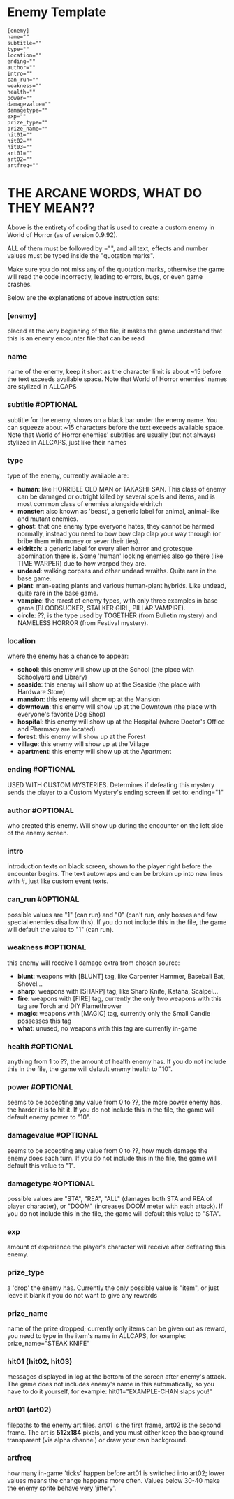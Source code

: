 # Enemy Template
```
[enemy]
name=""
subtitle=""
type=""
location=""
ending=""
author=""
intro=""
can_run=""
weakness=""
health=""
power=""
damagevalue=""
damagetype=""
exp=""
prize_type=""
prize_name=""
hit01=""
hit02=""
hit03=""
art01=""
art02=""
artfreq=""
```

# THE ARCANE WORDS, WHAT DO THEY MEAN??

Above is the entirety of coding that is used to create a custom enemy in World of Horror (as of version 0.9.92).

ALL of them must be followed by ="", and all text, effects and number values must be typed inside the "quotation marks".

Make sure you do not miss any of the quotation marks, otherwise the game will read the code incorrectly, leading to errors, bugs, or even game crashes.

Below are the explanations of above instruction sets:

### \[enemy]

placed at the very beginning of the file, it makes the game understand that this is an enemy encounter file that can be read

### name

name of the enemy, keep it short as the character limit is about ~15 before the text exceeds available space. Note that World of Horror enemies' names are stylized in ALLCAPS

### subtitle #OPTIONAL 

subtitle for the enemy, shows on a black bar under the enemy name. You can squeeze about ~15 characters before the text exceeds available space. Note that World of Horror enemies' subtitles are usually (but not always) stylized in ALLCAPS, just like their names

### type

type of the enemy, currently available are:

- **human**: like HORRIBLE OLD MAN or TAKASHI-SAN. This class of enemy can be damaged or outright killed by several spells and items, and is most common class of enemies alongside eldritch
- **monster**: also known as 'beast', a generic label for animal, animal-like and mutant enemies.
- **ghost**: that one enemy type everyone hates, they cannot be harmed normally, instead you need to bow bow clap clap your way through (or bribe them with money or sever their ties).
- **eldritch**: a generic label for every alien horror and grotesque abomination there is. Some 'human' looking enemies also go there (like TIME WARPER) due to how warped they are.
- **undead**: walking corpses and other undead wraiths. Quite rare in the base game.
- **plant**: man-eating plants and various human-plant hybrids. Like undead, quite rare in the base game.
- **vampire**: the rarest of enemy types, with only three examples in base game (BLOODSUCKER, STALKER GIRL, PILLAR VAMPIRE).
- **circle**: ??, is the type used by TOGETHER (from Bulletin mystery) and NAMELESS HORROR (from Festival mystery).

### location

where the enemy has a chance to appear:

- **school**: this enemy will show up at the School (the place with Schoolyard and Library)
- **seaside**: this enemy will show up at the Seaside (the place with Hardware Store)
- **mansion**: this enemy will show up at the Mansion
- **downtown**: this enemy will show up at the Downtown (the place with everyone's favorite Dog Shop)
- **hospital**: this enemy will show up at the Hospital (where Doctor's Office and Pharmacy are located)
- **forest**: this enemy will show up at the Forest
- **village**: this enemy will show up at the Village
- **apartment**: this enemy will show up at the Apartment

### ending #OPTIONAL 

USED WITH CUSTOM MYSTERIES. Determines if defeating this mystery sends the player to a Custom Mystery's ending screen if set to: ending="1"

### author #OPTIONAL 

who created this enemy. Will show up during the encounter on the left side of the enemy screen.

### intro

introduction texts on black screen, shown to the player right before the encounter begins. The text autowraps and can be broken up into new lines with #, just like custom event texts.

###  can_run #OPTIONAL 

possible values are "1" (can run) and "0" (can't run, only bosses and few special enemies disallow this). If you do not include this in the file, the game will default the value to "1" (can run).

###  weakness #OPTIONAL 

this enemy will receive 1 damage extra from chosen source:

- **blunt**: weapons with \[BLUNT] tag, like Carpenter Hammer, Baseball Bat, Shovel...
- **sharp**: weapons with \[SHARP] tag, like Sharp Knife, Katana, Scalpel...
- **fire**: weapons with \[FIRE] tag, currently the only two weapons with this tag are Torch and DIY Flamethrower
- **magic**: weapons with \[MAGIC] tag, currently only the Small Candle possesses this tag
- **what**: unused, no weapons with this tag are currently in-game

### health #OPTIONAL 

anything from 1 to ??, the amount of health enemy has. If you do not include this in the file, the game will default enemy health to "10".

### power #OPTIONAL 

seems to be accepting any value from 0 to ??, the more power enemy has, the harder it is to hit it. If you do not include this in the file, the game will default enemy power to "10".

### damagevalue #OPTIONAL 

seems to be accepting any value from 0 to ??, how much damage the enemy does each turn. If you do not include this in the file, the game will default this value to "1".

### damagetype #OPTIONAL 

possible values are "STA", "REA", "ALL" (damages both STA and REA of player character), or "DOOM" (increases DOOM meter with each attack). If you do not include this in the file, the game will default this value to "STA".

### exp

amount of experience the player's character will receive after defeating this enemy.

### prize_type

a 'drop' the enemy has. Currently the only possible value is "item", or just leave it blank if you do not want to give any rewards

### prize_name

name of the prize dropped; currently only items can be given out as reward, you need to type in the item's name in ALLCAPS, for example: prize_name="STEAK KNIFE"

### hit01 (hit02, hit03)

messages displayed in log at the bottom of the screen after enemy's attack. The game does not includes enemy's name in this automatically, so you have to do it yourself, for example: hit01="EXAMPLE-CHAN slaps you!"

### art01 (art02)

filepaths to the enemy art files. art01 is the first frame, art02 is the second frame. The art is **512x184** pixels, and you must either keep the background transparent (via alpha channel) or draw your own background.

### artfreq

how many in-game 'ticks' happen before art01 is switched into art02; lower values means the change happens more often. Values below 30-40 make the enemy sprite behave very 'jittery'.